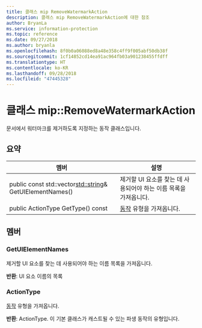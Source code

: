 ```yaml
---
title: 클래스 mip RemoveWatermarkAction
description: 클래스 mip RemoveWatermarkAction에 대한 참조
author: BryanLa
ms.service: information-protection
ms.topic: reference
ms.date: 09/27/2018
ms.author: bryanla
ms.openlocfilehash: 8f0b0a06088ed8a48e358c4ff9f005abf50db38f
ms.sourcegitcommit: 1cf14852cd14ea91ac964fb03a901238455ffdff
ms.translationtype: HT
ms.contentlocale: ko-KR
ms.lasthandoff: 09/28/2018
ms.locfileid: "47445328"
---
```

# <a name="class-mipremovewatermarkaction"></a>클래스 mip::RemoveWatermarkAction 
문서에서 워터마크를 제거하도록 지정하는 동작 클래스입니다.
  
## <a name="summary"></a>요약
 멤버                        | 설명                                
--------------------------------|---------------------------------------------
public const std::vector<std::string>& GetUIElementNames()  |  제거할 UI 요소를 찾는 데 사용되어야 하는 이름 목록을 가져옵니다.
 public ActionType GetType() const  |  [동작](class_mip_action.md) 유형을 가져옵니다.
  
## <a name="members"></a>멤버
  
### <a name="getuielementnames"></a>GetUIElementNames
제거할 UI 요소를 찾는 데 사용되어야 하는 이름 목록을 가져옵니다.

  
**반환**: UI 요소 이름의 목록
  
### <a name="actiontype"></a>ActionType
[동작](class_mip_action.md) 유형을 가져옵니다.

  
**반환**: ActionType. 이 기본 클래스가 캐스트될 수 있는 파생 동작의 유형입니다.